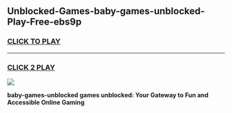 
## Unblocked-Games-baby-games-unblocked-Play-Free-ebs9p
<h3>
<a href="https://premium76.site?title=baby-games-unblocked&ref=17A">CLICK TO PLAY</a></h3>
<hr>

<h3>
<a href="https://premium76.site?title=baby-games-unblocked&ref=17A">CLICK 2 PLAY</a>
  
</h3>

<a href="https://premium76.site?title=baby-games-unblocked&ref=17A"><img src="https://clearcache.store/games.png"></a>


**baby-games-unblocked games unblocked: Your Gateway to Fun and Accessible Online Gaming**
